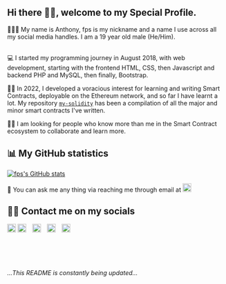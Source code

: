 ## Hi there 👋🏾, welcome to my Special Profile.

<!--
**fps8k/fps8k** is a ✨ _special_ ✨ repository because its `README.md` (this file) appears on your GitHub profile.

Here are some ideas to get you started:

- 🔭 I’m currently working on ...
- 🌱 I’m currently learning ...
- 👯 I’m looking to collaborate on ...
- 🤔 I’m looking for help with ...
- 💬 Ask me about ...
- 📫 How to reach me: ...
- 😄 Pronouns: ...
- ⚡ Fun fact: ...
-->

👨🏾‍🦱 My name is Anthony, fps is my nickname and a name I use across all my social media handles. I am a 19 year old male (He/Him). <br/><br/>

💻 I started my programming journey in August 2018, with web development, starting with the frontend HTML, CSS, then Javascript and backend PHP and MySQL, then finally, Bootstrap.

🧠📝 In 2022, I developed a voracious interest for learning and writing Smart Contracts, deployable on the Ethereum network, and so far I have learnt a lot. My repository <a target='_blank' href='https://github.com/fps8k/my-solidity'>`my-solidity`</a> has been a compilation of all the major and minor smart contracts I've written.

👼🏾 I am looking for people who know more than me in the Smart Contract ecosystem to collaborate and learn more.

## 📊 My GitHub statistics
[![fps's GitHub stats](https://github-readme-stats.vercel.app/api?username=fps8k)](https://github.com/anuraghazra/github-readme-stats)


🦜 You can ask me any thing via reaching me through email at <a href="mailto: anthony.nnaemeka.umeh@gmail.com"><img src="https://simpleicons.org/icons/gmail.svg" width="20px" height="20px" color="#EA4335"/></a>

## 🤳🏾 Contact me on my socials
<font color="#ffffff">
<a href="https://facebook.com/fps8k"><img src="https://simpleicons.org/icons/facebook.svg" width="20px" height="20px" color="#1877F2"/></a>
<a href="https://facebook.com/fps8k"><img src="https://simpleicons.org/icons/facebook.svg" width="20px" height="20px" fill="#1877F2"/></a>
<a href="https://twitter.com/fps8k"><img src="https://simpleicons.org/icons/twitter.svg" width="20px" height="20px" color="#1DA1F2" style="margin-left: 10px;"/></a>
<a href="https://instagram.com/fps8k"><img src="https://simpleicons.org/icons/instagram.svg" width="20px" height="20px" color="#E4405F" style="margin-left: 10px;"/></a>
<a href="https://reddit.com/u/fps16k"><img src="https://simpleicons.org/icons/reddit.svg" width="20px" height="20px" color="#FF4500" style="margin-left: 10px;"/></a>
 </font>



<br/><br/><br/><br/>
_...This README is constantly being updated..._
